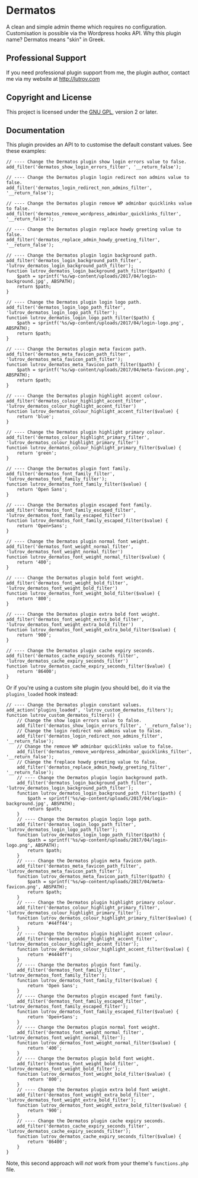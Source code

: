 # Dermatos

A clean and simple admin theme which requires no configuration. Customisation is possible via the Wordpress hooks API. Why this plugin name? Dermatos means "skin" in Greek.

## Professional Support

If you need professional plugin support from me, the plugin author, contact me via my website at http://lutrov.com

## Copyright and License

This project is licensed under the [GNU GPL](http://www.gnu.org/licenses/old-licenses/gpl-2.0.html), version 2 or later.

## Documentation

This plugin provides an API to to customise the default constant values. See these examples:

	// ---- Change the Dermatos plugin show login errors value to false.
	add_filter('dermatos_show_login_errors_filter', '__return_false');

	// ---- Change the Dermatos plugin login redirect non admins value to false.
	add_filter('dermatos_login_redirect_non_admins_filter', '__return_false');

	// ---- Change the Dermatos plugin remove WP adminbar quicklinks value to false.
	add_filter('dermatos_remove_wordpress_adminbar_quicklinks_filter', '__return_false');

	// ---- Change the Dermatos plugin replace howdy greeting value to false.
	add_filter('dermatos_replace_admin_howdy_greeting_filter', '__return_false');

	// ---- Change the Dermatos plugin login background path.
	add_filter('dermatos_login_background_path_filter', 'lutrov_dermatos_login_background_path_filter');
	function lutrov_dermatos_login_background_path_filter($path) {
		$path = sprintf('%s/wp-content/uploads/2017/04/login-background.jpg', ABSPATH);
		return $path;
	}

	// ---- Change the Dermatos plugin login logo path.
	add_filter('dermatos_login_logo_path_filter', 'lutrov_dermatos_login_logo_path_filter');
	function lutrov_dermatos_login_logo_path_filter($path) {
		$path = sprintf('%s/wp-content/uploads/2017/04/login-logo.png', ABSPATH);
		return $path;
	}

	// ---- Change the Dermatos plugin meta favicon path.
	add_filter('dermatos_meta_favicon_path_filter', 'lutrov_dermatos_meta_favicon_path_filter');
	function lutrov_dermatos_meta_favicon_path_filter($path) {
		$path = sprintf('%s/wp-content/uploads/2017/04/meta-favicon.png', ABSPATH);
		return $path;
	}

	// ---- Change the Dermatos plugin highlight accent colour.
	add_filter('dermatos_colour_highlight_accent_filter', 'lutrov_dermatos_colour_highlight_accent_filter')
	function lutrov_dermatos_colour_highlight_accent_filter($value) {
		return 'blue';
	}

	// ---- Change the Dermatos plugin highlight primary colour.
	add_filter('dermatos_colour_highlight_primary_filter', 'lutrov_dermatos_colour_highlight_primary_filter')
	function lutrov_dermatos_colour_highlight_primary_filter($value) {
		return 'green';
	}

	// ---- Change the Dermatos plugin font family.
	add_filter('dermatos_font_family_filter', 'lutrov_dermatos_font_family_filter');
	function lutrov_dermatos_font_family_filter($value) {
		return 'Open Sans';
	}

	// ---- Change the Dermatos plugin escaped font family.
	add_filter('dermatos_font_family_escaped_filter', 'lutrov_dermatos_font_family_escaped_filter')
	function lutrov_dermatos_font_family_escaped_filter($value) {
		return 'Open+Sans';
	}

	// ---- Change the Dermatos plugin normal font weight.	
	add_filter('dermatos_font_weight_normal_filter', 'lutrov_dermatos_font_weight_normal_filter')
	function lutrov_dermatos_font_weight_normal_filter($value) {
		return '400';
	}

	// ---- Change the Dermatos plugin bold font weight.	
	add_filter('dermatos_font_weight_bold_filter', 'lutrov_dermatos_font_weight_bold_filter')
	function lutrov_dermatos_font_weight_bold_filter($value) {
		return '800';
	}

	// ---- Change the Dermatos plugin extra bold font weight.	
	add_filter('dermatos_font_weight_extra_bold_filter', 'lutrov_dermatos_font_weight_extra_bold_filter')
	function lutrov_dermatos_font_weight_extra_bold_filter($value) {
		return '900';
	}

	// ---- Change the Dermatos plugin cache expiry seconds.
	add_filter('dermatos_cache_expiry_seconds_filter', 'lutrov_dermatos_cache_expiry_seconds_filter')
	function lutrov_dermatos_cache_expiry_seconds_filter($value) {
		return '86400';
	}

Or if you're using a custom site plugin (you should be), do it via the `plugins_loaded` hook instead:

	// ---- Change the Dermatos plugin constant values.
	add_action('plugins_loaded', 'lutrov_custom_dermatos_filters');
	function lutrov_custom_dermatos_filters() {
		// Change the show login errors value to false.
		add_filter('dermatos_show_login_errors_filter', '__return_false');
		// Change the login redirect non admins value to false.
		add_filter('dermatos_login_redirect_non_admins_filter', '__return_false');
		// Change the remove WP adminbar quicklinks value to false.
		add_filter('dermatos_remove_wordpress_adminbar_quicklinks_filter', '__return_false');
		// Change the freplace howdy greeting value to false.
		add_filter('dermatos_replace_admin_howdy_greeting_filter', '__return_false');
		// ---- Change the Dermatos plugin login background path.
		add_filter('dermatos_login_background_path_filter', 'lutrov_dermatos_login_background_path_filter');
		function lutrov_dermatos_login_background_path_filter($path) {
			$path = sprintf('%s/wp-content/uploads/2017/04/login-background.jpg', ABSPATH);
			return $path;
		}
		// ---- Change the Dermatos plugin login logo path.
		add_filter('dermatos_login_logo_path_filter', 'lutrov_dermatos_login_logo_path_filter');
		function lutrov_dermatos_login_logo_path_filter($path) {
			$path = sprintf('%s/wp-content/uploads/2017/04/login-logo.png', ABSPATH);
			return $path;
		}
		// ---- Change the Dermatos plugin meta favicon path.
		add_filter('dermatos_meta_favicon_path_filter', 'lutrov_dermatos_meta_favicon_path_filter');
		function lutrov_dermatos_meta_favicon_path_filter($path) {
			$path = sprintf('%s/wp-content/uploads/2017/04/meta-favicon.png', ABSPATH);
			return $path;
		}
		// ---- Change the Dermatos plugin highlight primary colour.
		add_filter('dermatos_colour_highlight_primary_filter', 'lutrov_dermatos_colour_highlight_primary_filter');
		function lutrov_dermatos_colour_highlight_primary_filter($value) {
			return '#44ff44';
		}
		// ---- Change the Dermatos plugin highlight accent colour.
		add_filter('dermatos_colour_highlight_accent_filter', 'lutrov_dermatos_colour_highlight_accent_filter');
		function lutrov_dermatos_colour_highlight_accent_filter($value) {
			return '#4444ff';
		}
		// ---- Change the Dermatos plugin font family.
		add_filter('dermatos_font_family_filter', 'lutrov_dermatos_font_family_filter');
		function lutrov_dermatos_font_family_filter($value) {
			return 'Open Sans';
		}
		// ---- Change the Dermatos plugin escaped font family.
		add_filter('dermatos_font_family_escaped_filter', 'lutrov_dermatos_font_family_escaped_filter');
		function lutrov_dermatos_font_family_escaped_filter($value) {
			return 'Open+Sans';
		}
		// ---- Change the Dermatos plugin normal font weight.	
		add_filter('dermatos_font_weight_normal_filter', 'lutrov_dermatos_font_weight_normal_filter');
		function lutrov_dermatos_font_weight_normal_filter($value) {
			return '400';
		}
		// ---- Change the Dermatos plugin bold font weight.	
		add_filter('dermatos_font_weight_bold_filter', 'lutrov_dermatos_font_weight_bold_filter');
		function lutrov_dermatos_font_weight_bold_filter($value) {
			return '800';
		}
		// ---- Change the Dermatos plugin extra bold font weight.	
		add_filter('dermatos_font_weight_extra_bold_filter', 'lutrov_dermatos_font_weight_extra_bold_filter');
		function lutrov_dermatos_font_weight_extra_bold_filter($value) {
			return '900';
		}
		// ---- Change the Dermatos plugin cache expiry seconds.
		add_filter('dermatos_cache_expiry_seconds_filter', 'lutrov_dermatos_cache_expiry_seconds_filter');
		function lutrov_dermatos_cache_expiry_seconds_filter($value) {
			return '86400';
		}
	}


Note, this second approach will _not_ work from your theme's `functions.php` file.
